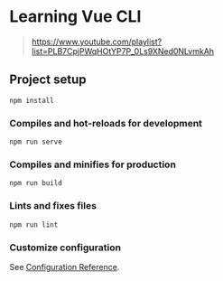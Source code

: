 # Learning Vue CLI
> https://www.youtube.com/playlist?list=PLB7CpjPWqHOtYP7P_0Ls9XNed0NLvmkAh

## Project setup
```
npm install
```

### Compiles and hot-reloads for development
```
npm run serve
```

### Compiles and minifies for production
```
npm run build
```

### Lints and fixes files
```
npm run lint
```

### Customize configuration
See [Configuration Reference](https://cli.vuejs.org/config/).
